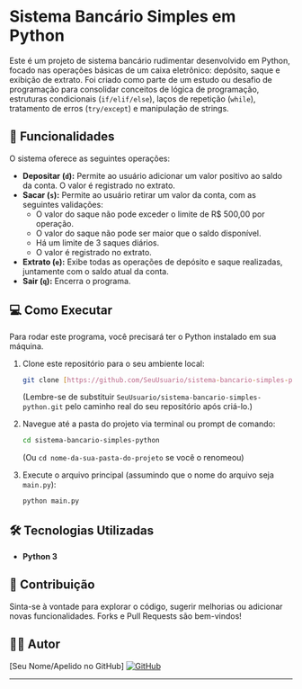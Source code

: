 # Sistema Bancário Simples em Python

Este é um projeto de sistema bancário rudimentar desenvolvido em Python, focado nas operações básicas de um caixa eletrônico: depósito, saque e exibição de extrato. Foi criado como parte de um estudo ou desafio de programação para consolidar conceitos de lógica de programação, estruturas condicionais (`if/elif/else`), laços de repetição (`while`), tratamento de erros (`try/except`) e manipulação de strings.

## 🚀 Funcionalidades

O sistema oferece as seguintes operações:

* **Depositar (`d`):** Permite ao usuário adicionar um valor positivo ao saldo da conta. O valor é registrado no extrato.
* **Sacar (`s`):** Permite ao usuário retirar um valor da conta, com as seguintes validações:
    * O valor do saque não pode exceder o limite de R$ 500,00 por operação.
    * O valor do saque não pode ser maior que o saldo disponível.
    * Há um limite de 3 saques diários.
    * O valor é registrado no extrato.
* **Extrato (`e`):** Exibe todas as operações de depósito e saque realizadas, juntamente com o saldo atual da conta.
* **Sair (`q`):** Encerra o programa.

## 💻 Como Executar

Para rodar este programa, você precisará ter o Python instalado em sua máquina.

1.  Clone este repositório para o seu ambiente local:
    ```bash
    git clone [https://github.com/SeuUsuario/sistema-bancario-simples-python.git](https://github.com/SeuUsuario/sistema-bancario-simples-python.git)
    ```
    (Lembre-se de substituir `SeuUsuario/sistema-bancario-simples-python.git` pelo caminho real do seu repositório após criá-lo.)

2.  Navegue até a pasta do projeto via terminal ou prompt de comando:
    ```bash
    cd sistema-bancario-simples-python
    ```
    (Ou `cd nome-da-sua-pasta-do-projeto` se você o renomeou)

3.  Execute o arquivo principal (assumindo que o nome do arquivo seja `main.py`):
    ```bash
    python main.py
    ```

## 🛠️ Tecnologias Utilizadas

* **Python 3**

## 🤝 Contribuição

Sinta-se à vontade para explorar o código, sugerir melhorias ou adicionar novas funcionalidades. Forks e Pull Requests são bem-vindos!

## 🧑‍💻 Autor

[Seu Nome/Apelido no GitHub]
[![GitHub](https://img.shields.io/badge/GitHub-100000?style=for-the-badge&logo=github&logoColor=white)](https://github.com/SeuUsuarioNoGitHub)

---
